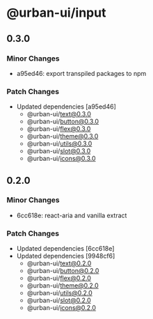 # @urban-ui/input

## 0.3.0

### Minor Changes

- a95ed46: export transpiled packages to npm

### Patch Changes

- Updated dependencies [a95ed46]
  - @urban-ui/text@0.3.0
  - @urban-ui/button@0.3.0
  - @urban-ui/flex@0.3.0
  - @urban-ui/theme@0.3.0
  - @urban-ui/utils@0.3.0
  - @urban-ui/slot@0.3.0
  - @urban-ui/icons@0.3.0

## 0.2.0

### Minor Changes

- 6cc618e: react-aria and vanilla extract

### Patch Changes

- Updated dependencies [6cc618e]
- Updated dependencies [9948cf6]
  - @urban-ui/text@0.2.0
  - @urban-ui/button@0.2.0
  - @urban-ui/flex@0.2.0
  - @urban-ui/theme@0.2.0
  - @urban-ui/utils@0.2.0
  - @urban-ui/slot@0.2.0
  - @urban-ui/icons@0.2.0
